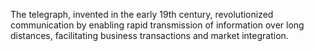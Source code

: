 The telegraph, invented in the early 19th century, revolutionized communication by enabling rapid transmission of information over long distances, facilitating business transactions and market integration.
